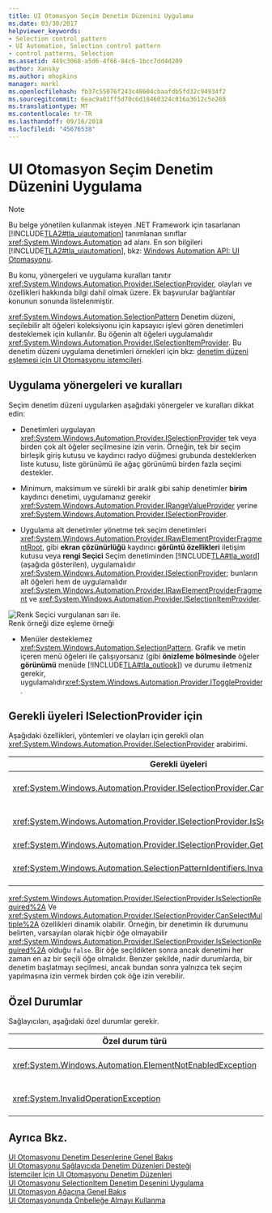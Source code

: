 ```yaml
---
title: UI Otomasyon Seçim Denetim Düzenini Uygulama
ms.date: 03/30/2017
helpviewer_keywords:
- Selection control pattern
- UI Automation, Selection control pattern
- control patterns, Selection
ms.assetid: 449c3068-a5d6-4f66-84c6-1bcc7dd4d209
author: Xansky
ms.author: mhopkins
manager: markl
ms.openlocfilehash: fb37c55076f243c48604cbaafdb5fd32c94934f2
ms.sourcegitcommit: 6eac9a01ff5d70c6d18460324c016a3612c5e268
ms.translationtype: MT
ms.contentlocale: tr-TR
ms.lasthandoff: 09/16/2018
ms.locfileid: "45676538"
---
```

# <a name="implementing-the-ui-automation-selection-control-pattern"></a>UI Otomasyon Seçim Denetim Düzenini Uygulama
> [!NOTE]
>  Bu belge yönetilen kullanmak isteyen .NET Framework için tasarlanan [!INCLUDE[TLA2#tla_uiautomation](../../../includes/tla2sharptla-uiautomation-md.md)] tanımlanan sınıflar <xref:System.Windows.Automation> ad alanı. En son bilgileri [!INCLUDE[TLA2#tla_uiautomation](../../../includes/tla2sharptla-uiautomation-md.md)], bkz: [Windows Automation API: UI Otomasyonu](https://go.microsoft.com/fwlink/?LinkID=156746).  
  
 Bu konu, yönergeleri ve uygulama kuralları tanıtır <xref:System.Windows.Automation.Provider.ISelectionProvider>, olayları ve özellikleri hakkında bilgi dahil olmak üzere. Ek başvurular bağlantılar konunun sonunda listelenmiştir.  
  
 <xref:System.Windows.Automation.SelectionPattern> Denetim düzeni, seçilebilir alt öğeleri koleksiyonu için kapsayıcı işlevi gören denetimleri desteklemek için kullanılır. Bu öğenin alt öğeleri uygulamalıdır <xref:System.Windows.Automation.Provider.ISelectionItemProvider>. Bu denetim düzeni uygulama denetimleri örnekleri için bkz: [denetim düzeni eşlemesi için UI Otomasyonu istemcileri](../../../docs/framework/ui-automation/control-pattern-mapping-for-ui-automation-clients.md).  
  
<a name="Implementation_Guidelines_and_Conventions"></a>   
## <a name="implementation-guidelines-and-conventions"></a>Uygulama yönergeleri ve kuralları  
 Seçim denetim düzeni uygularken aşağıdaki yönergeler ve kuralları dikkat edin:  
  
-   Denetimleri uygulayan <xref:System.Windows.Automation.Provider.ISelectionProvider> tek veya birden çok alt öğeler seçilmesine izin verin. Örneğin, tek bir seçim birleşik giriş kutusu ve kaydırıcı radyo düğmesi grubunda desteklerken liste kutusu, liste görünümü ile ağaç görünümü birden fazla seçimi destekler.  
  
-   Minimum, maksimum ve sürekli bir aralık gibi sahip denetimler **birim** kaydırıcı denetimi, uygulamanız gerekir <xref:System.Windows.Automation.Provider.IRangeValueProvider> yerine <xref:System.Windows.Automation.Provider.ISelectionProvider>.  
  
-   Uygulama alt denetimler yönetme tek seçim denetimleri <xref:System.Windows.Automation.Provider.IRawElementProviderFragmentRoot>, gibi **ekran çözünürlüğü** kaydırıcı **görüntü özellikleri** iletişim kutusu veya **rengi Seçici** Seçim denetiminden [!INCLUDE[TLA#tla_word](../../../includes/tlasharptla-word-md.md)] (aşağıda gösterilen), uygulamalıdır <xref:System.Windows.Automation.Provider.ISelectionProvider>; bunların alt öğeleri hem de uygulamalıdır <xref:System.Windows.Automation.Provider.IRawElementProviderFragment> ve <xref:System.Windows.Automation.Provider.ISelectionItemProvider>.  
  
 ![Renk Seçici vurgulanan sarı ile. ](../../../docs/framework/ui-automation/media/uia-valuepattern-colorpicker.png "UIA_ValuePattern_ColorPicker")  
Renk örneği dize eşleme örneği  
  
-   Menüler desteklemez <xref:System.Windows.Automation.SelectionPattern>. Grafik ve metin içeren menü öğeleri ile çalışıyorsanız (gibi **önizleme bölmesinde** öğeler **görünümü** menüde [!INCLUDE[TLA#tla_outlook](../../../includes/tlasharptla-outlook-md.md)]) ve durumu iletmeniz gerekir, uygulamalıdır<xref:System.Windows.Automation.Provider.IToggleProvider>.  
  
<a name="Required_Members_for_ISelectionProvider"></a>   
## <a name="required-members-for-iselectionprovider"></a>Gerekli üyeleri ISelectionProvider için  
 Aşağıdaki özellikleri, yöntemleri ve olayları için gerekli olan <xref:System.Windows.Automation.Provider.ISelectionProvider> arabirimi.  
  
|Gerekli üyeleri|Tür|Notlar|  
|----------------------|----------|-----------|  
|<xref:System.Windows.Automation.Provider.ISelectionProvider.CanSelectMultiple%2A>|Özellik|Özellik değişti olayları kullanarak desteklemelidir <xref:System.Windows.Automation.Automation.AddAutomationPropertyChangedEventHandler%2A> ve <xref:System.Windows.Automation.Automation.RemoveAutomationPropertyChangedEventHandler%2A>.|  
|<xref:System.Windows.Automation.Provider.ISelectionProvider.IsSelectionRequired%2A>|Özellik|Özellik değişti olayları kullanarak desteklemelidir <xref:System.Windows.Automation.Automation.AddAutomationPropertyChangedEventHandler%2A> ve <xref:System.Windows.Automation.Automation.RemoveAutomationPropertyChangedEventHandler%2A>.|  
|<xref:System.Windows.Automation.Provider.ISelectionProvider.GetSelection%2A>|Yöntem|Yok.|  
|<xref:System.Windows.Automation.SelectionPatternIdentifiers.InvalidatedEvent>|Olay|Bir kapsayıcı seçim önemli ölçüde değişti ve değerinden daha fazla ekleme ve kaldırma olayları gönderme gerektirir harekete geçirilen <xref:System.Windows.Automation.Provider.AutomationInteropProvider.InvalidateLimit> sabiti izin verir.|  
  
 <xref:System.Windows.Automation.Provider.ISelectionProvider.IsSelectionRequired%2A> Ve <xref:System.Windows.Automation.Provider.ISelectionProvider.CanSelectMultiple%2A> özellikleri dinamik olabilir. Örneğin, bir denetimin ilk durumunu belirten, varsayılan olarak hiçbir öğe olmayabilir <xref:System.Windows.Automation.Provider.ISelectionProvider.IsSelectionRequired%2A> olduğu `false`. Bir öğe seçildikten sonra ancak denetimi her zaman en az bir seçili öğe olmalıdır. Benzer şekilde, nadir durumlarda, bir denetim başlatmayı seçilmesi, ancak bundan sonra yalnızca tek seçim yapılmasına izin vermek birden çok öğe izin verebilir.  
  
<a name="Exceptions"></a>   
## <a name="exceptions"></a>Özel Durumlar  
 Sağlayıcıları, aşağıdaki özel durumlar gerekir.  
  
|Özel durum türü|Koşul|  
|--------------------|---------------|  
|<xref:System.Windows.Automation.ElementNotEnabledException>|Denetimin etkin değilse.|  
|<xref:System.InvalidOperationException>|Denetimin gizli değilse.|  
  
## <a name="see-also"></a>Ayrıca Bkz.  
 [UI Otomasyonu Denetim Desenlerine Genel Bakış](../../../docs/framework/ui-automation/ui-automation-control-patterns-overview.md)  
 [UI Otomasyonu Sağlayıcıda Denetim Düzenleri Desteği](../../../docs/framework/ui-automation/support-control-patterns-in-a-ui-automation-provider.md)  
 [İstemciler İçin UI Otomasyonu Denetim Düzenleri](../../../docs/framework/ui-automation/ui-automation-control-patterns-for-clients.md)  
 [UI Otomasyonu SelectionItem Denetim Desenini Uygulama](../../../docs/framework/ui-automation/implementing-the-ui-automation-selectionitem-control-pattern.md)  
 [UI Otomasyon Ağacına Genel Bakış](../../../docs/framework/ui-automation/ui-automation-tree-overview.md)  
 [UI Otomasyonunda Önbelleğe Almayı Kullanma](../../../docs/framework/ui-automation/use-caching-in-ui-automation.md)
